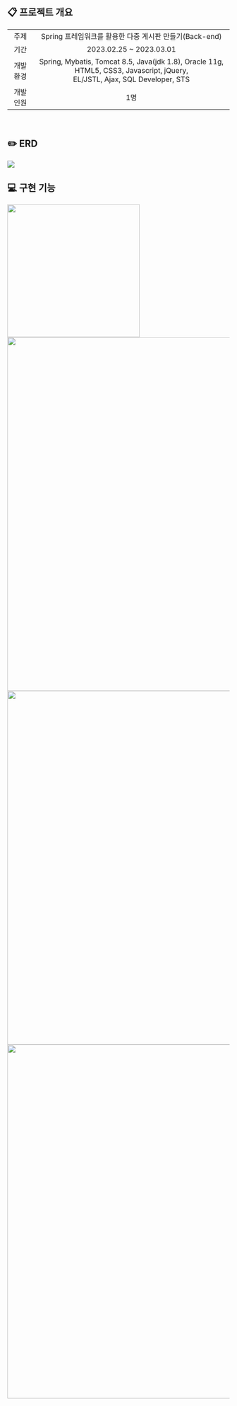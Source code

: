 <br>

## :clipboard: 프로젝트 개요

<table>
<tr align="center">
<td>주제</td>
<td>Spring 프레임워크를 활용한 다중 게시판 만들기(Back-end)</td>
</tr>
<tr align="center">
<td>기간</td>
<td>2023.02.25 ~ 2023.03.01</td>
</tr>
<tr align="center">
<td>개발 환경</td>
<td>Spring, Mybatis, Tomcat 8.5, Java(jdk 1.8), Oracle 11g, HTML5, CSS3, Javascript, jQuery, <br>EL/JSTL, Ajax, SQL Developer, STS</td>
</tr>
<tr align="center">
<td>개발 인원</td>
<td>1명</td>
</tr>
</table>


<br>

## :pencil2: ERD

<img src="https://user-images.githubusercontent.com/85548480/222108041-902a3e28-fc2f-4d0b-b02f-1c482fc1c8c4.jpg">


<br>

## :computer: 구현 기능

<img src="https://user-images.githubusercontent.com/85548480/222148465-fca6eb86-f5ad-424f-89e6-ea16db819eb1.png" width="300px">

<img src="https://user-images.githubusercontent.com/85548480/222148503-a66abc1e-f341-4182-87cd-946315052f45.png" width="800px">

<img src="https://user-images.githubusercontent.com/85548480/222149062-a4f57c4a-3f56-4032-aeef-4ee4c7d86bc1.png" width="800px">

<img src="https://user-images.githubusercontent.com/85548480/222149115-c7827a40-beb9-421e-bc9e-7fc521ad1bf1.png" width="800px">




<br>

